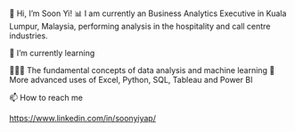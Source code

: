 👋 Hi, I’m Soon Yi!
📊 I am currently an Business Analytics Executive in Kuala Lumpur, Malaysia, performing analysis in the hospitality and call centre industries.



🌱 I’m currently learning

🙇🏻‍♀️ The fundamental concepts of data analysis and machine learning
🔧 More advanced uses of Excel, Python, SQL, Tableau and Power BI


 
📫 How to reach me

https://www.linkedin.com/in/soonyiyap/
